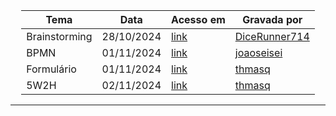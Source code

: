 </center>

<div style="margin: 0 auto; width: fit-content;">

| Tema          | Data       | Acesso em                                                                                                                                                                                                                                                                                                                                                                                                         | Gravada por                                       |
| ------------- | ---------- | ----------------------------------------------------------------------------------------------------------------------------------------------------------------------------------------------------------------------------------------------------------------------------------------------------------------------------------------------------------------------------------------------------------------- | ------------------------------------------------- |
| Brainstorming | 28/10/2024 | [link](https://unbbr.sharepoint.com/sites/ArquitesoftwareTOTOLA/_layouts/15/stream.aspx?id=%2Fsites%2FArquitesoftwareTOTOLA%2FDocumentos%20Compartilhados%2FGeneral%2FRecordings%2FREUNIAAAO%2D20241028%5F083536%2DMeeting%20Recording%2Emp4&referrer=StreamWebApp%2EWeb&referrerScenario=AddressBarCopied%2Eview%2E610e23b8%2D72a2%2D4d93%2D889d%2Dd5b0fbef89b9)                                                 | [DiceRunner714](https://github.com/DiceRunner714) |
| BPMN          | 01/11/2024 | [link](https://unbbr.sharepoint.com/sites/ArquitesoftwareTOTOLA/_layouts/15/stream.aspx?id=%2Fsites%2FArquitesoftwareTOTOLA%2FDocumentos%20Compartilhados%2FGeneral%2FRecordings%2FMeeting%20in%20%5FGeneral%5F%2D20241101%5F201453%2DGrava%C3%A7%C3%A3o%20de%20Reuni%C3%A3o%2Emp4&referrer=StreamWebApp%2EWeb&referrerScenario=AddressBarCopied%2Eview%2E0af3e6f6%2Defc6%2D4213%2D8a5a%2Dfca0f3b7b865)           | [joaoseisei](https://github.com/joaoseisei)       |
| Formulário    | 01/11/2024 | [link](https://unbbr.sharepoint.com/sites/ArquitesoftwareTOTOLA/_layouts/15/stream.aspx?id=%2Fsites%2FArquitesoftwareTOTOLA%2FDocumentos%20Compartilhados%2FGeneral%2FRecordings%2FMeeting%20in%20%5FGeneral%5F%2D20241101%5F214806%2DMeeting%20Recording%2Emp4&referrer=StreamWebApp%2EWeb&referrerScenario=AddressBarCopied%2Eview%2E78cc9dc6%2D23ab%2D4c81%2Db383%2D7ecad57d8d07&mode=View)                    | [thmasq](https://github.com/thmasq)               |
| 5W2H          | 02/11/2024 | [link](https://unbbr.sharepoint.com/sites/ArquitesoftwareTOTOLA/_layouts/15/stream.aspx?id=%2Fsites%2FArquitesoftwareTOTOLA%2FDocumentos%20Compartilhados%2FGeneral%2FRecordings%2FMeeting%20in%20%5FGeneral%5F%2D20241102%5F135114%2DGrava%C3%A7%C3%A3o%20de%20Reuni%C3%A3o%2Emp4&referrer=StreamWebApp%2EWeb&referrerScenario=AddressBarCopied%2Eview%2Eb2eb6ccc%2D4970%2D415a%2Daba9%2D7e534f7b6ce7&mode=View) | [thmasq](https://github.com/thmasq)               |

</div>

---

<center>
